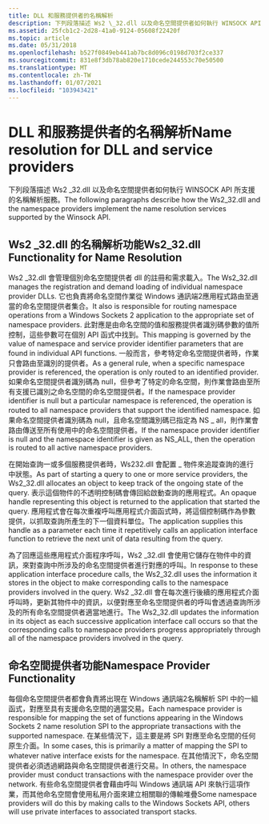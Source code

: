 ```yaml
---
title: DLL 和服務提供者的名稱解析
description: 下列段落描述 Ws2 \_32.dll 以及命名空間提供者如何執行 WINSOCK API 所支援的名稱解析服務。
ms.assetid: 25fcb1c2-2d28-41a0-9124-05608f22420f
ms.topic: article
ms.date: 05/31/2018
ms.openlocfilehash: b527f0849eb441ab7bc8d096c0198d703f2ce337
ms.sourcegitcommit: 831e8f3db78ab820e1710cede244553c70e50500
ms.translationtype: MT
ms.contentlocale: zh-TW
ms.lasthandoff: 01/07/2021
ms.locfileid: "103943421"
---
```

# <a name="name-resolution-for-dll-and-service-providers"></a><span data-ttu-id="df834-103">DLL 和服務提供者的名稱解析</span><span class="sxs-lookup"><span data-stu-id="df834-103">Name resolution for DLL and service providers</span></span>

<span data-ttu-id="df834-104">下列段落描述 Ws2 \_32.dll 以及命名空間提供者如何執行 WINSOCK API 所支援的名稱解析服務。</span><span class="sxs-lookup"><span data-stu-id="df834-104">The following paragraphs describe how the Ws2\_32.dll and the namespace providers implement the name resolution services supported by the Winsock API.</span></span>

## <a name="ws2_32dll-functionality-for-name-resolution"></a><span data-ttu-id="df834-105">Ws2 \_32.dll 的名稱解析功能</span><span class="sxs-lookup"><span data-stu-id="df834-105">Ws2\_32.dll Functionality for Name Resolution</span></span>

<span data-ttu-id="df834-106">Ws2 \_32.dll 會管理個別命名空間提供者 dll 的註冊和需求載入。</span><span class="sxs-lookup"><span data-stu-id="df834-106">The Ws2\_32.dll manages the registration and demand loading of individual namespace provider DLLs.</span></span> <span data-ttu-id="df834-107">它也負責將命名空間作業從 Windows 通訊端2應用程式路由至適當的命名空間提供者集合。</span><span class="sxs-lookup"><span data-stu-id="df834-107">It also is responsible for routing namespace operations from a Windows Sockets 2 application to the appropriate set of namespace providers.</span></span> <span data-ttu-id="df834-108">此對應是由命名空間的值和服務提供者識別碼參數的值所控制，這些參數可在個別 API 函式中找到。</span><span class="sxs-lookup"><span data-stu-id="df834-108">This mapping is governed by the value of namespace and service provider identifier parameters that are found in individual API functions.</span></span> <span data-ttu-id="df834-109">一般而言，參考特定命名空間提供者時，作業只會路由至識別的提供者。</span><span class="sxs-lookup"><span data-stu-id="df834-109">As a general rule, when a specific namespace provider is referenced, the operation is only routed to an identified provider.</span></span> <span data-ttu-id="df834-110">如果命名空間提供者識別碼為 null，但參考了特定的命名空間，則作業會路由至所有支援已識別之命名空間的命名空間提供者。</span><span class="sxs-lookup"><span data-stu-id="df834-110">If the namespace provider identifier is null but a particular namespace is referenced, the operation is routed to all namespace providers that support the identified namespace.</span></span> <span data-ttu-id="df834-111">如果命名空間提供者識別碼為 null，且命名空間識別碼已指定為 NS \_ all，則作業會路由傳送至所有使用中的命名空間提供者。</span><span class="sxs-lookup"><span data-stu-id="df834-111">If the namespace provider identifier is null and the namespace identifier is given as NS\_ALL, then the operation is routed to all active namespace providers.</span></span>

<span data-ttu-id="df834-112">在開始查詢一或多個服務提供者時，Ws232.dll 會配置 \_ 物件來追蹤查詢的進行中狀態。</span><span class="sxs-lookup"><span data-stu-id="df834-112">As part of starting a query to one or more service providers, the Ws2\_32.dll allocates an object to keep track of the ongoing state of the query.</span></span> <span data-ttu-id="df834-113">表示這個物件的不透明控制碼會傳回給啟動查詢的應用程式。</span><span class="sxs-lookup"><span data-stu-id="df834-113">An opaque handle representing this object is returned to the application that started the query.</span></span> <span data-ttu-id="df834-114">應用程式會在每次重複呼叫應用程式介面函式時，將這個控制碼作為參數提供，以抓取查詢所產生的下一個資料單位。</span><span class="sxs-lookup"><span data-stu-id="df834-114">The application supplies this handle as a parameter each time it repetitively calls an application interface function to retrieve the next unit of data resulting from the query.</span></span>

<span data-ttu-id="df834-115">為了回應這些應用程式介面程序呼叫，Ws2 \_32.dll 會使用它儲存在物件中的資訊，來對查詢中所涉及的命名空間提供者進行對應的呼叫。</span><span class="sxs-lookup"><span data-stu-id="df834-115">In response to these application interface procedure calls, the Ws2\_32.dll uses the information it stores in the object to make corresponding calls to the namespace providers involved in the query.</span></span> <span data-ttu-id="df834-116">Ws2 \_32.dll 會在每次進行後續的應用程式介面呼叫時，更新其物件中的資訊，以便對應至命名空間提供者的呼叫會透過查詢所涉及的所有命名空間提供者適當地進行。</span><span class="sxs-lookup"><span data-stu-id="df834-116">The Ws2\_32.dll updates the information in its object as each successive application interface call occurs so that the corresponding calls to namespace providers progress appropriately through all of the namespace providers involved in the query.</span></span>

## <a name="namespace-provider-functionality"></a><span data-ttu-id="df834-117">命名空間提供者功能</span><span class="sxs-lookup"><span data-stu-id="df834-117">Namespace Provider Functionality</span></span>

<span data-ttu-id="df834-118">每個命名空間提供者都會負責將出現在 Windows 通訊端2名稱解析 SPI 中的一組函式，對應至具有支援命名空間的適當交易。</span><span class="sxs-lookup"><span data-stu-id="df834-118">Each namespace provider is responsible for mapping the set of functions appearing in the Windows Sockets 2 name resolution SPI to the appropriate transactions with the supported namespace.</span></span> <span data-ttu-id="df834-119">在某些情況下，這主要是將 SPI 對應至命名空間的任何原生介面。</span><span class="sxs-lookup"><span data-stu-id="df834-119">In some cases, this is primarily a matter of mapping the SPI to whatever native interface exists for the namespace.</span></span> <span data-ttu-id="df834-120">在其他情況下，命名空間提供者必須透過網路與命名空間提供者進行交易。</span><span class="sxs-lookup"><span data-stu-id="df834-120">In others, the namespace provider must conduct transactions with the namespace provider over the network.</span></span> <span data-ttu-id="df834-121">有些命名空間提供者會藉由呼叫 Windows 通訊端 API 來執行這項作業，而其他命名空間會使用私用介面來建立相關聯的傳輸堆疊</span><span class="sxs-lookup"><span data-stu-id="df834-121">Some namespace providers will do this by making calls to the Windows Sockets API, others will use private interfaces to associated transport stacks.</span></span>

 

 



